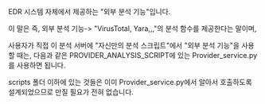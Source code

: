 EDR 시스템 자체에서 제공하는 "외부 분석 기능"입니다. 

이 말은 즉, 외부 분석 기능-> "VirusTotal, Yara,,,"의 분석 함수를 제공한다는 말이며,

사용자가 직접 이 분석 서버에 "자신만의 분석 스크립트"에서 "외부 분석 기능"을 사용할 때는, 다음과 같은 PROVIDER_ANALYSIS_SCRIPT에 있는
Provider_service.py를 사용하면 됩니다. 

scripts 폴더 이하에 있는 것들은 이미 Provider_service.py에서 알아서 호출하도록 설계되었으므로 만질 필요가 전혀 없습니다.
